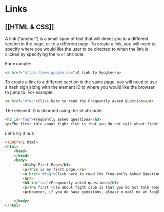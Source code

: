 # Links
[[HTML & CSS]]
---

A link ("anchor") is a small span of text that will direct you to a different section in the page, or to a different page. To create a link, you will need to specify where you would like the user to be directed to when the link is clicked by specifying the `href` attribute.

For example:

```html
<a href="https://www.google.com">A link to Google</a>
```

To create a link to a different section in the same page, you will need to use a hash sign along with the element ID to where you would like the browser to jump to. For example:

```html
<a href="#faq">Click here to read the Frequently Asked Questions</a>
```

The element ID is denoted using the `id` attribute:

```html
<h3 id="faq">Frequently asked questions</h3>
<p>The first rule about fight club is that you do not talk about fight club.</p>
```

Let's try it out:

```html
<!DOCTYPE html>
<html>
    <head>
    </head>
    <body>
        <h1>My First Page</h1>
        <p>This is my first page.</p>
        <a href="#faq">Click here to read the Frequently Asked Questions</a>
        <hr/>
        <h3 id="faq">Frequently asked questions</h3>
        <p>The first rule about fight club is that you do not talk about fight club.</p>
        <p>However, if you do have questions, please e-mail me at foo@bar.com</p>

    </body>
</html>
```